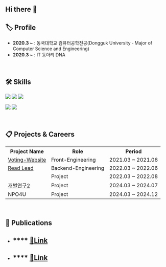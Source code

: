 ## Hi there 👋

## 🏷️ Profile</h2>
<ul align="left">
  <li><strong>2020.3 ~</strong> : 동국대학교 컴퓨터공학전공(Dongguk University ‐ Major of Computer Science and Engineering)</li>
  <li><strong>2020.3 ~</strong> : IT 동아리 DNA</li>
</ul>
<br>

## 🛠️ Skills
<p>
  <img src="https://img.shields.io/badge/python-3776AB?style=for-the-badge&logo=python&logoColor=white"/>
  <img src="https://img.shields.io/badge/C-A8B9CC?style=for-the-badge&logo=C&logoColor=white"/>
  <img src="https://img.shields.io/badge/-C++-blue?style=for-the-badge&logo=cplusplus"/>
</p>
<p>
  <img src="https://img.shields.io/badge/Node.js-43853D?style=for-the-badge&logo=node.js&logoColor=white"/>
  <img src="https://img.shields.io/badge/PyTorch-EE4C2C?style=for-the-badge&logo=PyTorch&logoColor=white"/>
</p>
<br>

## 📋 Projects & Careers
<table>
  <tr>
    <th>Project Name</th>
    <th>Role</th>
    <th>Period</th>
  </tr>
  <tr>
    <td><a href="https://github.com/ranief87/Voting-Website">Voting-Website</a></td>
    <td>Front-Engineering</td>
    <td>2021.03 ~ 2021.06</td>
  </tr>
  <tr>
    <td><a href="https://github.com/ranief87/2022-01-OSSP1-NoHongchulRed-1">Read Lead</a></td>
    <td>Backend-Engineering</td>
    <td>2022.03 ~ 2022.06</td>
 </tr>
  <tr>
    <td><!--<a href="https://github.com/Choe-Ji-Hwan/Fire_Detect_Custom_Yolov5"></a>foryolo</td>-->
    <td>Project</td>
    <td>2022.03 ~ 2022.08</td>
  </tr>
  <tr>
    <td><a href="https://github.com/ranief87/pytorch_train">개별연구2</a></td>
    <td>Project</td>
    <td>2024.03 ~ 2024.07</td>
  </tr>
  <tr>
    <td><a href=""></a>NPO4U</td>
    <td>Project</td>
    <td>2024.03 ~ 2024.12</td>
  </tr>
</table>
<br>

## 📝 Publications
- **** [🔗Link]()
  - 
- **** [🔗Link]()
  - 
